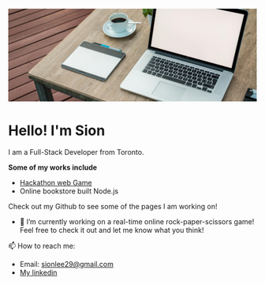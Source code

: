 [![Banner](./banner.jpg)](/)
# Hello! I'm Sion

I am a Full-Stack Developer from Toronto.

**Some of my works include**
- [Hackathon web Game](https://sionara.github.io/GGJ/)
- Online bookstore built Node.js

Check out my Github to see some of the pages I am working on!

- 🔭 I’m currently working on a real-time online rock-paper-scissors game! Feel free to check it out and let me know what you think!

📫 How to reach me:
- Email: sionlee29@gmail.com
- [My linkedin](https://www.linkedin.com/in/sion-lee-lnkdin/)
